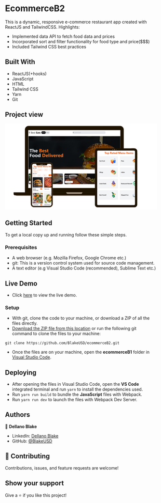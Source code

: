 # EcommerceB2

This is a dynamic, responsive e-commerce restaurant app created with ReactJS and TailwindCSS. Highlights:

- Implemented data API to fetch food data and prices
- Incorporated sort and filter functionality for food type and price($$$)
- Included Tailwind CSS best practices

## Built With

- ReactJS(+hooks)
- JavaScript
- HTML
- Tailwind CSS
- Yarn
- Git

## Project view

![Screen](https://github.com/BlakeUSD/github-repo-image-hosting/blob/31138e64996b21b4dc02dd5ecb14e081f3a29a6e/images/ecommerceb2.png)

## Getting Started

To get a local copy up and running follow these simple steps.

### Prerequisites

- A web browser (e.g. Mozilla Firefox, Google Chrome etc.)
- git: This is a version control system used for source code management.
- A text editor (e.g Visual Studio Code (recommended), Sublime Text etc.)

## Live Demo

- Click [here](https://ecommerceb2-blakeusd.vercel.app/) to view the live demo.

### Setup

- With git, clone the code to your machine, or download a ZIP of all the files directly.
- [Download the ZIP file from this location](https://github.com/BlakeUSD/ecommerceB2/archive/refs/heads/master.zip) or run the following git command to clone the files to your machine:

```
git clone https://github.com/BlakeUSD/ecommerceB2.git
```

- Once the files are on your machine, open the **ecommerceB1** folder in [Visual Studio Code](https://code.visualstudio.com/download).

## Deploying

- After opening the files in Visual Studio Code, open the **VS Code** integrated terminal and run `yarn` to install the dependencies used.
- Run `yarn run build` to bundle the **JavaScript** files with Webpack.
- Run `yarn run dev` to launch the files with Webpack Dev Server.

## Authors

👤 **Dellano Blake**

- LinkedIn: [Dellano Blake](https://www.linkedin.com/in/dellano-b-032a9b1a4/)
- GitHub: [@BlakeUSD](https://github.com/blakeusd)

## 🤝 Contributing

Contributions, issues, and feature requests are welcome!

## Show your support

Give a ⭐️ if you like this project!
